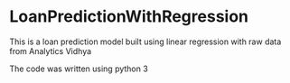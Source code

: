 # LoanPredictionWithRegression
This is a loan prediction model built using linear regression with raw data from Analytics Vidhya

The code was written using python 3
